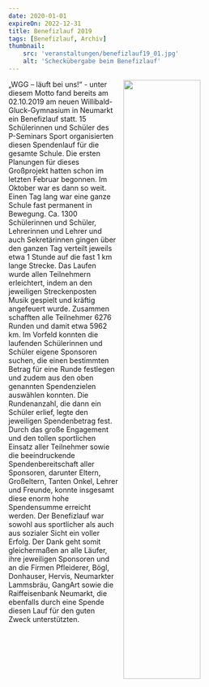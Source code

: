 ```yaml
---
date: 2020-01-01
expireOn: 2022-12-31
title: Benefizlauf 2019
tags: [Benefizlauf, Archiv]
thumbnail: 
    src: 'veranstaltungen/benefizlauf19_01.jpg'
    alt: 'Scheckübergabe beim Benefizlauf' 
---
```


<img src = "/images/veranstaltungen/benefizlauf19_01.jpg" style ="float:right;width: 55%; margin-left:10px">

„WGG – läuft bei uns!“ - unter diesem Motto fand bereits am 02.10.2019 am neuen Willibald-Gluck-Gymnasium in Neumarkt ein Benefizlauf statt. 15 Schülerinnen und Schüler des P-Seminars Sport organisierten diesen Spendenlauf für die gesamte Schule. Die ersten Planungen für dieses Großprojekt hatten schon im letzten Februar begonnen. Im Oktober war es dann so weit. Einen Tag lang war eine ganze Schule fast permanent in Bewegung. Ca. 1300 Schülerinnen und Schüler, Lehrerinnen und Lehrer und auch Sekretärinnen gingen über den ganzen Tag verteilt jeweils etwa 1 Stunde auf die fast 1 km lange Strecke. Das Laufen wurde allen Teilnehmern erleichtert, indem an den jeweiligen Streckenposten Musik gespielt und kräftig angefeuert wurde. Zusammen schafften alle Teilnehmer 6276 Runden und damit etwa 5962 km.
Im Vorfeld konnten die laufenden Schülerinnen und Schüler eigene Sponsoren suchen, die einen bestimmten Betrag für eine Runde festlegen und zudem aus den oben genannten Spendenzielen auswählen konnten. Die Rundenanzahl, die dann ein Schüler erlief, legte den jeweiligen Spendenbetrag fest. Durch das große Engagement und den tollen sportlichen Einsatz aller Teilnehmer sowie die beeindruckende Spendenbereitschaft aller Sponsoren, darunter Eltern, Großeltern, Tanten Onkel, Lehrer und Freunde, konnte insgesamt diese enorm hohe Spendensumme erreicht werden. Der Benefizlauf war sowohl aus sportlicher als auch aus sozialer Sicht ein voller Erfolg.
Der Dank geht somit gleichermaßen an alle Läufer, ihre jeweiligen Sponsoren und an die Firmen Pfleiderer, Bögl, Donhauser, Hervis, Neumarkter Lammsbräu, GangArt sowie die Raiffeisenbank Neumarkt, die ebenfalls durch eine Spende diesen Lauf für den guten Zweck unterstützten.